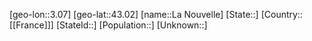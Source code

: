 ﻿---
location: [43.02,3.07]
type: City
tags:
- geo/City


SpocWebEntityId: 31766
isDeleted: false
confidential: public

---
[geo-lon::3.07]
[geo-lat::43.02]
[name::La Nouvelle]
[State::]
[Country::[[France]]]
[StateId::]
[Population::]
[Unknown::]

